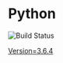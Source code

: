 # Python

![Build Status](https://travis-ci.org/cyber-dojo-languages/python.svg?branch=master)

[Version=3.6.4](https://github.com/cyber-dojo-languages/python/blob/master/check_version.sh)